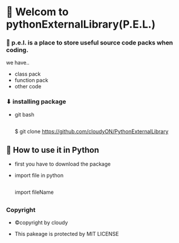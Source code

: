 # 👋 Welcom to pythonExternalLibrary(P.E.L.)

### 📣 p.e.l. is a place to store useful source code packs when coding.
we have..

* class pack
* function pack
* other code

### ⬇ installing package 


* git bash
  
  ##
    $ git clone https://github.com/cloudyON/PythonExternalLibrary 
  ##

## 🤔 How to use it in Python
* first you have to download the package

* import file in python
  
  ##
    import fileName
  ##


### Copyright
* ©copyright by cloudy

* This pakeage is protected by MIT LICENSE









